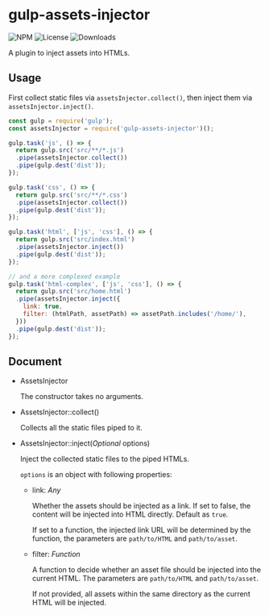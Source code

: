 gulp-assets-injector
===

![NPM](https://img.shields.io/npm/v/gulp-assets-injector.svg)
![License](https://img.shields.io/npm/l/gulp-assets-injector.svg)
![Downloads](https://img.shields.io/npm/dt/gulp-assets-injector.svg)

A plugin to inject assets into HTMLs.

Usage
---
First collect static files via `assetsInjector.collect()`, then inject them
via `assetsInjector.inject()`.

``` js
const gulp = require('gulp');
const assetsInjector = require('gulp-assets-injector')();

gulp.task('js', () => {
  return gulp.src('src/**/*.js')
  .pipe(assetsInjector.collect())
  .pipe(gulp.dest('dist'));
});

gulp.task('css', () => {
  return gulp.src('src/**/*.css')
  .pipe(assetsInjector.collect())
  .pipe(gulp.dest('dist'));
});

gulp.task('html', ['js', 'css'], () => {
  return gulp.src('src/index.html')
  .pipe(assetsInjector.inject())
  .pipe(gulp.dest('dist'));
});

// and a more complexed example
gulp.task('html-complex', ['js', 'css'], () => {
  return gulp.src('src/home.html')
  .pipe(assetsInjector.inject({
    link: true,
    filter: (htmlPath, assetPath) => assetPath.includes('/home/'),
  }))
  .pipe(gulp.dest('dist'));
});
```

Document
---

* AssetsInjector

  The constructor takes no arguments.

* AssetsInjector::collect()

  Collects all the static files piped to it.

* AssetsInjector::inject(*Optional* options)

  Inject the collected static files to the piped HTMLs.

  `options` is an object with following properties:

  * link: *Any*

    Whether the assets should be injected as a link. If set to false, the content will be injected into HTML directly. Default as `true`.

    If set to a function, the injected link URL will be determined by the function, the parameters are `path/to/HTML` and `path/to/asset`.

  * filter: *Function*

    A function to decide whether an asset file should be injected into the current HTML. The parameters are `path/to/HTML` and `path/to/asset`.

    If not provided, all assets within the same directory as the current HTML will be injected.
